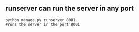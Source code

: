 
## runserver can run the server in any port
```
python manage.py runserver 8001
#runs the server in the port 8001
```

